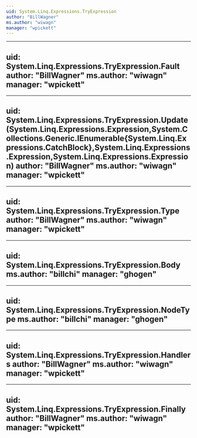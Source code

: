 ```yaml
---
uid: System.Linq.Expressions.TryExpression
author: "BillWagner"
ms.author: "wiwagn"
manager: "wpickett"
---
```


---
uid: System.Linq.Expressions.TryExpression.Fault
author: "BillWagner"
ms.author: "wiwagn"
manager: "wpickett"
---

---
uid: System.Linq.Expressions.TryExpression.Update(System.Linq.Expressions.Expression,System.Collections.Generic.IEnumerable{System.Linq.Expressions.CatchBlock},System.Linq.Expressions.Expression,System.Linq.Expressions.Expression)
author: "BillWagner"
ms.author: "wiwagn"
manager: "wpickett"
---

---
uid: System.Linq.Expressions.TryExpression.Type
author: "BillWagner"
ms.author: "wiwagn"
manager: "wpickett"
---

---
uid: System.Linq.Expressions.TryExpression.Body
ms.author: "billchi"
manager: "ghogen"
---

---
uid: System.Linq.Expressions.TryExpression.NodeType
ms.author: "billchi"
manager: "ghogen"
---

---
uid: System.Linq.Expressions.TryExpression.Handlers
author: "BillWagner"
ms.author: "wiwagn"
manager: "wpickett"
---

---
uid: System.Linq.Expressions.TryExpression.Finally
author: "BillWagner"
ms.author: "wiwagn"
manager: "wpickett"
---
